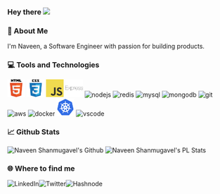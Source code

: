 ### Hey there <a href="https://github.com/NaveenShanmugavel18"><img src="https://media.giphy.com/media/hvRJCLFzcasrR4ia7z/giphy.gif" width="25px"></a>

### 🧐 About Me

I'm Naveen, a Software Engineer with passion for building products.

### 💻 Tools and Technologies
<p align="left">
<img src=https://raw.githubusercontent.com/github/explore/80688e429a7d4ef2fca1e82350fe8e3517d3494d/topics/html/html.png alt=html5 width="40" height="40"/>
<img src=https://raw.githubusercontent.com/github/explore/80688e429a7d4ef2fca1e82350fe8e3517d3494d/topics/css/css.png alt=css3 width="40" height="40"/>
<img src=https://raw.githubusercontent.com/github/explore/80688e429a7d4ef2fca1e82350fe8e3517d3494d/topics/javascript/javascript.png alt=javascript width="40" height="40"/>
<img src=https://raw.githubusercontent.com/github/explore/80688e429a7d4ef2fca1e82350fe8e3517d3494d/topics/express/express.png alt=express width="40" height="40"/>
<img src=https://devicons.github.io/devicon/devicon.git/icons/nodejs/nodejs-original-wordmark.svg alt=nodejs width="40" height="40"/>
<img src=https://devicons.github.io/devicon/devicon.git/icons/redis/redis-original-wordmark.svg alt=redis width="40" height="40"/>
<img src=https://devicons.github.io/devicon/devicon.git/icons/mysql/mysql-original-wordmark.svg alt=mysql width="40" height="40"/>
<img src=https://devicons.github.io/devicon/devicon.git/icons/mongodb/mongodb-original-wordmark.svg alt=mongodb width="40" height="40"/>
<img src=https://devicons.github.io/devicon/devicon.git/icons/git/git-original-wordmark.svg alt=git width="40" height="40"/>
<img src="https://cdn.svgporn.com/logos/aws.svg" alt="aws" height="40" width="40" >
<img src=https://devicons.github.io/devicon/devicon.git/icons/docker/docker-original-wordmark.svg alt=docker width="40" height="40"/>
<img src="https://raw.githubusercontent.com/github/explore/80688e429a7d4ef2fca1e82350fe8e3517d3494d/topics/kubernetes/kubernetes.png" alt="kubernetes" height="40" width="40" >
<img src="https://cdn.svgporn.com/logos/visual-studio-code.svg" alt="vscode" height="40" width="40" >
  </p>

### 📈 Github Stats
![Naveen Shanmugavel's Github](https://github-readme-stats.vercel.app/api?username=NaveenShanmugavel18&show_icons=true&count_private=true) ![Naveen Shanmugavel's PL Stats](https://github-readme-stats.vercel.app/api/top-langs/?username=NaveenShanmugavel18&layout=compact)


### 🌐 Where to find me
[<img align="left" alt="LinkedIn" src="https://img.shields.io/badge/linkedin-%230077B5.svg?&style=for-the-badge&logo=linkedin&logoColor=white" />](https://www.linkedin.com/in/naveen-shanmugavel-94461967)
[<img align="left" alt="Twitter" src="https://img.shields.io/badge/twitter-%231DA1F2.svg?&style=for-the-badge&logo=twitter&logoColor=white" />](https://twitter.com/naveensv18)
[<img align="left" alt="Hashnode" src="https://img.shields.io/badge/Hashnode-2962FF?style=for-the-badge&logo=hashnode&logoColor=white" />](https://hashnode.com/@naveensv18)

<!--
**NaveenShanmugavel18/NaveenShanmugavel18** is a ✨ _special_ ✨ repository because its `README.md` (this file) appears on your GitHub profile.

Here are some ideas to get you started:

- 🔭 I’m currently working on ...
- 🌱 I’m currently learning ...
- 👯 I’m looking to collaborate on ...
- 🤔 I’m looking for help with ...
- 💬 Ask me about ...
- 📫 How to reach me: ...
- 😄 Pronouns: ...
- ⚡ Fun fact: ...
-->

